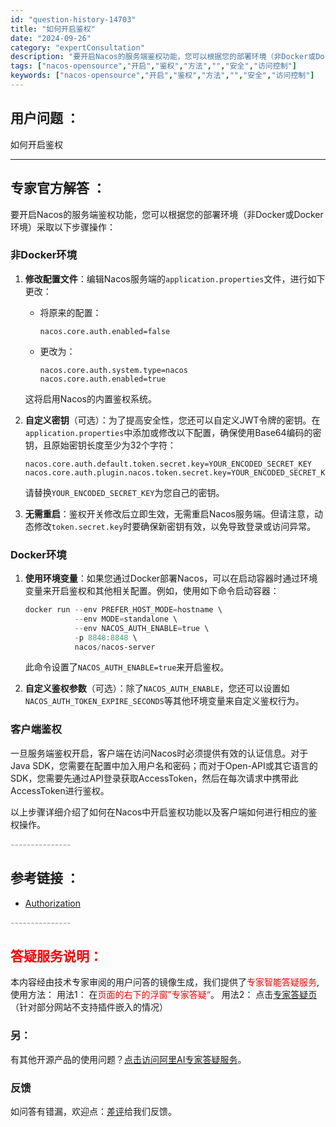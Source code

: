 ```yaml
---
id: "question-history-14703"
title: "如何开启鉴权"
date: "2024-09-26"
category: "expertConsultation"
description: "要开启Nacos的服务端鉴权功能，您可以根据您的部署环境（非Docker或Docker环境）采取以下步骤操作：### 非Docker环境1. **修改配置文件**：编辑Nacos服务端的`application.properties`文件，进行如下更改：   - 将原来的配置：     ```   "
tags: ["nacos-opensource","开启","鉴权","方法","","安全","访问控制"]
keywords: ["nacos-opensource","开启","鉴权","方法","","安全","访问控制"]
---
```


## 用户问题 ： 
 如何开启鉴权  

---------------
## 专家官方解答 ：

要开启Nacos的服务端鉴权功能，您可以根据您的部署环境（非Docker或Docker环境）采取以下步骤操作：

### 非Docker环境

1. **修改配置文件**：编辑Nacos服务端的`application.properties`文件，进行如下更改：
   - 将原来的配置：
     ```
     nacos.core.auth.enabled=false
     ```
   - 更改为：
     ```properties
     nacos.core.auth.system.type=nacos
     nacos.core.auth.enabled=true
     ```
   这将启用Nacos的内置鉴权系统。

2. **自定义密钥**（可选）：为了提高安全性，您还可以自定义JWT令牌的密钥。在`application.properties`中添加或修改以下配置，确保使用Base64编码的密钥，且原始密钥长度至少为32个字符：
   ```properties
   nacos.core.auth.default.token.secret.key=YOUR_ENCODED_SECRET_KEY
   nacos.core.auth.plugin.nacos.token.secret.key=YOUR_ENCODED_SECRET_KEY
   ```
   请替换`YOUR_ENCODED_SECRET_KEY`为您自己的密钥。

3. **无需重启**：鉴权开关修改后立即生效，无需重启Nacos服务端。但请注意，动态修改`token.secret.key`时要确保新密钥有效，以免导致登录或访问异常。

### Docker环境

1. **使用环境变量**：如果您通过Docker部署Nacos，可以在启动容器时通过环境变量来开启鉴权和其他相关配置。例如，使用如下命令启动容器：
   ```powershell
   docker run --env PREFER_HOST_MODE=hostname \
              --env MODE=standalone \
              --env NACOS_AUTH_ENABLE=true \
              -p 8848:8848 \
              nacos/nacos-server
   ```
   此命令设置了`NACOS_AUTH_ENABLE=true`来开启鉴权。

2. **自定义鉴权参数**（可选）：除了`NACOS_AUTH_ENABLE`，您还可以设置如`NACOS_AUTH_TOKEN_EXPIRE_SECONDS`等其他环境变量来自定义鉴权行为。

### 客户端鉴权

一旦服务端鉴权开启，客户端在访问Nacos时必须提供有效的认证信息。对于Java SDK，您需要在配置中加入用户名和密码；而对于Open-API或其它语言的SDK，您需要先通过API登录获取AccessToken，然后在每次请求中携带此AccessToken进行鉴权。

以上步骤详细介绍了如何在Nacos中开启鉴权功能以及客户端如何进行相应的鉴权操作。


<font color="#949494">---------------</font> 


## 参考链接 ：

* [Authorization](https://nacos.io/docs/latest/guide/user/auth)


 <font color="#949494">---------------</font> 
 


## <font color="#FF0000">答疑服务说明：</font> 

本内容经由技术专家审阅的用户问答的镜像生成，我们提供了<font color="#FF0000">专家智能答疑服务</font>,使用方法：
用法1： 在<font color="#FF0000">页面的右下的浮窗”专家答疑“</font>。
用法2： 点击[专家答疑页](https://answer.opensource.alibaba.com/docs/intro)（针对部分网站不支持插件嵌入的情况）
### 另：


有其他开源产品的使用问题？[点击访问阿里AI专家答疑服务](https://answer.opensource.alibaba.com/docs/intro)。
### 反馈
如问答有错漏，欢迎点：[差评](https://ai.nacos.io/user/feedbackByEnhancerGradePOJOID?enhancerGradePOJOId=14724)给我们反馈。
